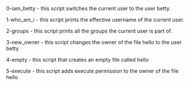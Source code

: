 0-iam_betty - this script switches the current user to the user betty.

1-who_am_i - this script prints the effective username of the  current user.

2-groups - this script prints all the groups the current user is part of.

3-new_owner - this script changes the owner of the file hello to the user betty

4-empty - this script that creates an empty file called hello

5-execute - this script adds execute permission to the owner of the file hello